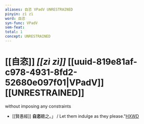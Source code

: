 ```yaml
---
aliases: 自恣 VPadV UNRESTRAINED
pinyin: zì zì
word: 自恣
syn-func: VPadV
sem-feat: 
total: 1
concept: UNRESTRAINED 
---
```

# [[自恣]] *[[zì zì]]*  [[uuid-819e81af-c978-4931-8fd2-52680e097f01|VPadV]] [[UNRESTRAINED]]
without imposing any constraints
 - [[賢愚經]] **自恣**聽之。」 / Let them indulge as they please."[HXWD](https://hxwd.org/textview.html?location=KR6b0059_T_010-0420a.47)